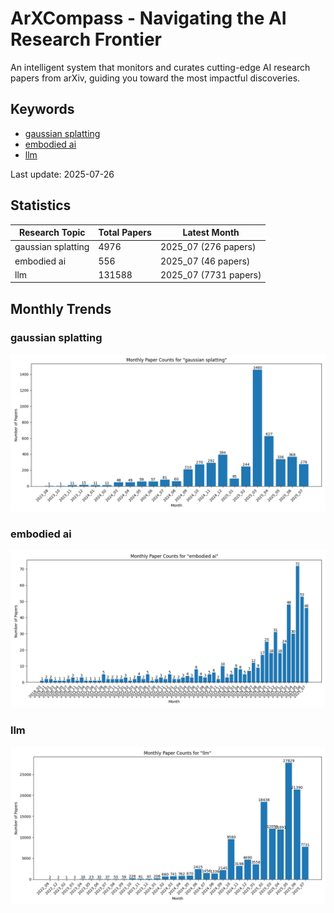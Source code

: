 # ArXCompass - Navigating the AI Research Frontier
An intelligent system that monitors and curates cutting-edge AI research papers from arXiv, guiding you toward the most impactful discoveries.

## Keywords

- [gaussian splatting](gaussian_splatting/)
- [embodied ai](embodied_ai/)
- [llm](llm/)

Last update: 2025-07-26

## Statistics

| Research Topic | Total Papers | Latest Month |
| --- | --- | --- |
| gaussian splatting | 4976 | 2025_07 (276 papers) |
| embodied ai | 556 | 2025_07 (46 papers) |
| llm | 131588 | 2025_07 (7731 papers) |

## Monthly Trends

### gaussian splatting

![Monthly Paper Counts for gaussian splatting](gaussian_splatting/monthly_stats.png)

### embodied ai

![Monthly Paper Counts for embodied ai](embodied_ai/monthly_stats.png)

### llm

![Monthly Paper Counts for llm](llm/monthly_stats.png)

